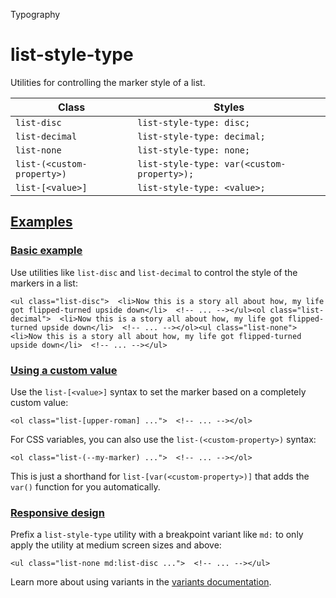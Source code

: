 Typography

# list-style-type

Utilities for controlling the marker style of a list.

| Class                      | Styles                                     |
| -------------------------- | ------------------------------------------ |
| `list-disc`                | `list-style-type: disc;`                   |
| `list-decimal`             | `list-style-type: decimal;`                |
| `list-none`                | `list-style-type: none;`                   |
| `list-(<custom-property>)` | `list-style-type: var(<custom-property>);` |
| `list-[<value>]`           | `list-style-type: <value>;`                |

## [Examples](#examples)

### [Basic example](#basic-example)

Use utilities like `list-disc` and `list-decimal` to control the style of the markers in a list:

```
<ul class="list-disc">  <li>Now this is a story all about how, my life got flipped-turned upside down</li>  <!-- ... --></ul><ol class="list-decimal">  <li>Now this is a story all about how, my life got flipped-turned upside down</li>  <!-- ... --></ol><ul class="list-none">  <li>Now this is a story all about how, my life got flipped-turned upside down</li>  <!-- ... --></ul>
```

### [Using a custom value](#using-a-custom-value)

Use the `list-[<value>]` syntax to set the marker based on a completely custom value:

```
<ol class="list-[upper-roman] ...">  <!-- ... --></ol>
```

For CSS variables, you can also use the `list-(<custom-property>)` syntax:

```
<ol class="list-(--my-marker) ...">  <!-- ... --></ol>
```

This is just a shorthand for `list-[var(<custom-property>)]` that adds the `var()` function for you automatically.

### [Responsive design](#responsive-design)

Prefix a `list-style-type` utility with a breakpoint variant like `md:` to only apply the utility at medium screen sizes and above:

```
<ul class="list-none md:list-disc ...">  <!-- ... --></ul>
```

Learn more about using variants in the [variants documentation](/docs/hover-focus-and-other-states).
